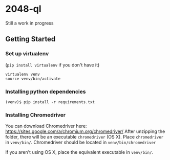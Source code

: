 # 2048-ql

Still a work in progress


## Getting Started

### Set up virtualenv 
(`pip install virtualenv` if you don't have it)
```
virtualenv venv
source venv/bin/activate
```

### Installing python dependencies
```
(venv)$ pip install -r requirements.txt
```

### Installing Chromedriver
You can download Chromedriver here: https://sites.google.com/a/chromium.org/chromedriver/
After unzipping the folder, there will be an executable `chromedriver` (OS X). Place `chromedriver` in `venv/bin/`. 
Chromedriver should be located in `venv/bin/chromedriver`

If you aren't using OS X, place the equivalent executable in `venv/bin/`.

